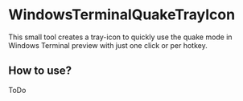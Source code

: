 # WindowsTerminalQuakeTrayIcon
This small tool creates a tray-icon to quickly use the quake mode in Windows Terminal preview with just one click or per hotkey.

## How to use?
ToDo

